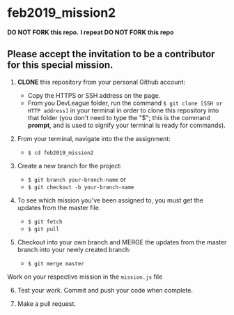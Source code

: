 # feb2019_mission2

**DO NOT FORK this repo.**
**I repeat DO NOT FORK this repo**

## Please accept the invitation to be a contributor for this special mission.

1. **CLONE** this repository from your personal Github account:
    - Copy the HTTPS or SSH address on the page.
    - From you DevLeague folder, run the command `$ git clone [SSH or HTTP address]` in your terminal in order to clone this repository into that folder 
      (you don't need to type the "$"; this is the command __prompt__, and is used to signify your terminal is ready for commands).

2. From your terminal, navigate into the the assignment:
    - `$ cd feb2019_mission2`

3. Create a new branch for the project:

    - `$ git branch your-branch-name`
     or 
    - `$ git checkout -b your-branch-name`

4. To see which mission you've been assigned to, you must get the updates from the master file.

    - `$ git fetch`
    - `$ git pull`

5. Checkout into your own branch and MERGE the updates from the master branch into your newly created branch:
    - `$ git merge master`

Work on your respective mission in the `mission.js` file 

6. Test your work. Commit and push your code when complete.

7. Make a pull request.